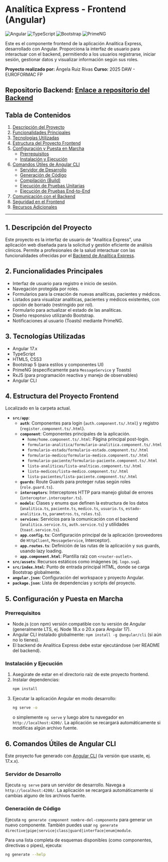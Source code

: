 # Analítica Express - Frontend (Angular)

![Angular](https://img.shields.io/badge/Angular-17.x-red.svg) <!-- AJUSTA TU VERSIÓN DE ANGULAR -->
![TypeScript](https://img.shields.io/badge/TypeScript-blue.svg)
![Bootstrap](https://img.shields.io/badge/Bootstrap-5-purple.svg)
![PrimeNG](https://img.shields.io/badge/PrimeNG%20Toast-orange.svg)

Este es el componente frontend de la aplicación Analítica Express, desarrollado con Angular. Proporciona la interfaz de usuario para interactuar con el backend, permitiendo a los usuarios registrarse, iniciar sesión, gestionar datos y visualizar información según sus roles.

**Proyecto realizado por:** Ángela Ruiz Rivas
**Curso:** 2025 DAW - EUROFORMAC FP

**Repositorio Backend:** [Enlace a repositorio del Backend](https://github.com/Anpidev/TFG/) 
---

## Tabla de Contenidos

1.  [Descripción del Proyecto](#descripción-del-proyecto)
2.  [Funcionalidades Principales](#funcionalidades-principales)
3.  [Tecnologías Utilizadas](#tecnologías-utilizadas)
4.  [Estructura del Proyecto Frontend](#estructura-del-proyecto-frontend)
5.  [Configuración y Puesta en Marcha](#configuración-y-puesta-en-marcha)
    *   [Prerrequisitos](#prerrequisitos)
    *   [Instalación y Ejecución](#instalación-y-ejecución)
6.  [Comandos Útiles de Angular CLI](#comandos-útiles-de-angular-cli)
    *   [Servidor de Desarrollo](#servidor-de-desarrollo)
    *   [Generación de Código](#generación-de-código)
    *   [Compilación (Build)](#compilación-build)
    *   [Ejecución de Pruebas Unitarias](#ejecución-de-pruebas-unitarias)
    *   [Ejecución de Pruebas End-to-End](#ejecución-de-pruebas-end-to-end)
7.  [Comunicación con el Backend](#comunicación-con-el-backend)
8.  [Seguridad en el Frontend](#seguridad-en-el-frontend)
9.  [Recursos Adicionales](#recursos-adicionales)

---

## 1. Descripción del Proyecto
Este proyecto es la interfaz de usuario de "Analítica Express", una aplicación web diseñada para la solicitud y gestión eficiente de análisis clínicos. Permite a profesionales de la salud interactuar con las funcionalidades ofrecidas por el [Backend de Analítica Express](https://github.com/Anpidev/TFG). 

## 2. Funcionalidades Principales
*   Interfaz de usuario para registro e inicio de sesión.
*   Navegación protegida por roles.
*   Formularios para la creación de nuevas analíticas, pacientes y médicos.
*   Listados para visualizar analíticas, pacientes y médicos existentes, con opción de borrado (restringido por rol).
*   Formulario para actualizar el estado de las analíticas.
*   Diseño responsivo utilizando Bootstrap.
*   Notificaciones al usuario (Toasts) mediante PrimeNG.

## 3. Tecnologías Utilizadas
*   Angular 17.x <!-- AJUSTA TU VERSIÓN ESPECÍFICA, ej: 17.3.0 -->
*   TypeScript
*   HTML5, CSS3
*   Bootstrap 5 (para estilos y componentes UI)
*   PrimeNG (específicamente para `MessageService` y Toasts)
*   RxJS (para programación reactiva y manejo de observables)
*   Angular CLI

## 4. Estructura del Proyecto Frontend
Localizado en la carpeta actual.

*   **`src/app`**:
    *   **`auth`**: Componentes para login (`auth.component.ts/.html`) y registro (`register.component.ts/.html`).
    *   **`component`**: Componentes principales de la aplicación.
        *   `home/home.component.ts/.html`: Página principal post-login.
        *   `formulario-analitica/formulario-analitica.component.ts/.html`
        *   `formulario-estado/formulario-estado.component.ts/.html`
        *   `formulario-medico/formulario-medico.component.ts/.html`
        *   `formulario-paciente/formulario-paciente.component.ts/.html`
        *   `lista-analiticas/lista-analticas.component.ts/.html` <!-- Revisa si el nombre de archivo es 'lista-analiticas' o 'lista-analticas' -->
        *   `lista-medicos/lista-medico.component.ts/.html`
        *   `lista-pacientes/lista-paciente.component.ts/.html`
    *   **`guards`**: Route Guards para proteger rutas según roles (`role.guard.ts`).
    *   **`interceptors`**: Interceptores HTTP para manejo global de errores (`interceptor.interceptor.ts`).
    *   **`models`**: Clases y enums que definen la estructura de los datos (`analitica.ts`, `paciente.ts`, `medico.ts`, `usuario.ts`, `estado-analitica.ts`, `parametros.ts`, `roles.ts`).
    *   **`services`**: Servicios para la comunicación con el backend (`analitica.service.ts`, `auth.service.ts`) y utilidades (`toast.service.ts`).
    *   **`app.config.ts`**: Configuración principal de la aplicación (proveedores de `HttpClient`, `MessageService`, Interceptor).
    *   **`app.routes.ts`**: Definición de las rutas de la aplicación y sus guards, usando lazy loading.
    *   **`app.component.html`**: Plantilla raíz con `<router-outlet>`.
*   **`src/assets`**: Recursos estáticos como imágenes (ej. `logo.svg`).
*   **`src/index.html`**: Punto de entrada principal HTML, donde se carga Bootstrap globalmente.
*   **`angular.json`**: Configuración del workspace y proyecto Angular.
*   **`package.json`**: Lista de dependencias y scripts del proyecto.

## 5. Configuración y Puesta en Marcha

### Prerrequisitos

*   Node.js (con npm) versión compatible con tu versión de Angular (generalmente LTS, ej. Node 18.x o 20.x para Angular 17).
*   Angular CLI instalado globalmente: `npm install -g @angular/cli` (si aún no lo tienes).
*   El backend de Analítica Express debe estar ejecutándose (ver README del backend).

### Instalación y Ejecución

1.  Asegúrate de estar en el directorio raíz de este proyecto frontend.
2.  Instalar dependencias:
    ```bash
    npm install
    ```
3.  Ejecutar la aplicación Angular en modo desarrollo:
    ```bash
    ng serve -o
    ```
    o simplemente `ng serve` y luego abre tu navegador en `http://localhost:4200/`.
    La aplicación se recargará automáticamente si modificas algún archivo fuente.

## 6. Comandos Útiles de Angular CLI

Este proyecto fue generado con [Angular CLI](https://github.com/angular/angular-cli) (la versión que usaste, ej. 17.x.x).

### Servidor de Desarrollo

Ejecuta `ng serve` para un servidor de desarrollo. Navega a `http://localhost:4200/`. La aplicación se recargará automáticamente si cambias alguno de los archivos fuente.

### Generación de Código

Ejecuta `ng generate component nombre-del-componente` para generar un nuevo componente. También puedes usar `ng generate directive|pipe|service|class|guard|interface|enum|module`.

Para una lista completa de esquemas disponibles (como componentes, directivas o pipes), ejecuta:
```bash
ng generate --help
